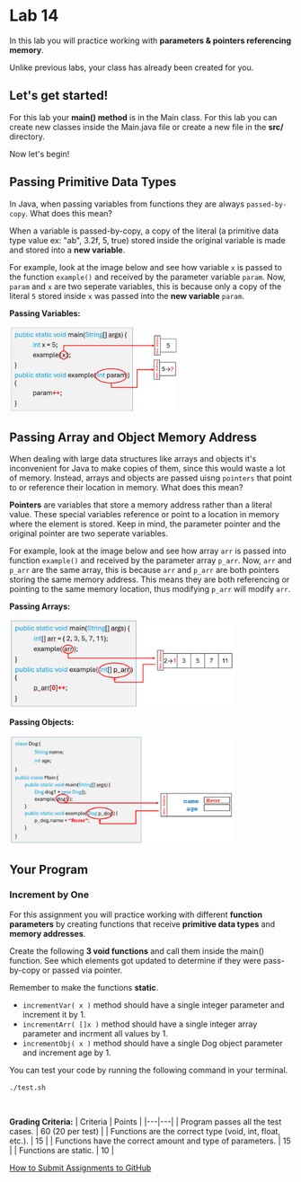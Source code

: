# Lab 14

In this lab you will practice working with **parameters & pointers referencing memory**.

Unlike previous labs, your class has already been created for you. 

## Let's get started!

For this lab your **main() method** is in the Main class. For this lab you can create new classes inside the Main.java file or create a new file in the **src/** directory.

Now let's begin!

## Passing Primitive Data Types

In Java, when passing variables from functions they are always `passed-by-copy`. What does this mean?

When a variable is passed-by-copy, a copy of the literal (a primitive data type value ex: "ab", 3.2f, 5, true) stored inside the original variable is made and stored into a **new variable**.

For example, look at the image below and see how variable `x` is passed to the function `example()` and received by the parameter variable `param`. Now, `param` and `x` are two seperate variables, this is because only a copy of the literal `5` stored inside `x` was passed into the **new variable** `param`.

**Passing Variables:**

<img src="img/pass_by_copy.png" width="300px">

## Passing Array and Object Memory Address

When dealing with large data structures like arrays and objects it's inconvenient for Java to make copies of them, since this would waste a lot of memory. Instead, arrays and objects are passed uisng `pointers` that point to or reference their location in memory. What does this mean?

**Pointers** are variables that store a memory address rather than a literal value. These special variables reference or point to a location in memory where the element is stored. Keep in mind, the parameter pointer and the original pointer are two seperate variables.

For example, look at the image below and see how array `arr` is passed into function `example()` and received by the parameter array `p_arr`. Now, `arr` and `p_arr` are the same array, this is because `arr` and `p_arr` are both pointers storing the same memory address. This means they are both referencing or pointing to the same memory location, thus modifying `p_arr` will modify `arr`.

**Passing Arrays:**

<img src="img/pass_by_reference.png" width="400px">

**Passing Objects:**

<img src="img/pass_by_reference2.png" width="400px">

## Your Program

### Increment by One

For this assignment you will practice working with different **function parameters** by creating functions that receive **primitive data types** and **memory addresses**.

Create the following **3 void functions** and call them inside the main() function. See which elements got updated to determine if they were pass-by-copy or passed via pointer.

Remember to make the functions **static**.

- `incrementVar( x )` method should have a single integer parameter and increment it by 1.
- `incrementArr( []x )` method should have a single integer array parameter and incrment all values by 1.
- `incrementObj( x )` method should have a single Dog object parameter and increment age by 1.

You can test your code by running the following command in your terminal. 
```
./test.sh
```

<br>

**Grading Criteria:**
| Criteria | Points |
|---|---|
| Program passes all the test cases. | 60 (20 per test) |
| Functions are the correct type (void, int, float, etc.).  | 15 |
| Functions have the correct amount and type of parameters. | 15 |
| Functions are static. | 10 |

[How to Submit Assignments to GitHub](https://joselitoguardado.dev/3326/How_to_Submit_Assignments_to_GitHub.pdf)
